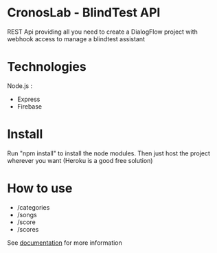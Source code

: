 # CronosLab - BlindTest API

REST Api providing all you need to create a DialogFlow project with webhook access to manage a blindtest assistant

# Technologies
  Node.js :
  - Express
  - Firebase

# Install

Run "npm install" to install the node modules.
Then just host the project wherever you want (Heroku is a good free solution)

# How to use

- /categories
- /songs
- /score
- /scores

 See [documentation](https://desolate-bastion-37509.herokuapp.com/docs/) for more information
